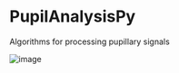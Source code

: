 # PupilAnalysisPy
Algorithms for processing pupillary signals

![image](https://user-images.githubusercontent.com/26563978/169450567-f77dfc6a-f31d-44f2-982a-9589f3d5d362.png)

